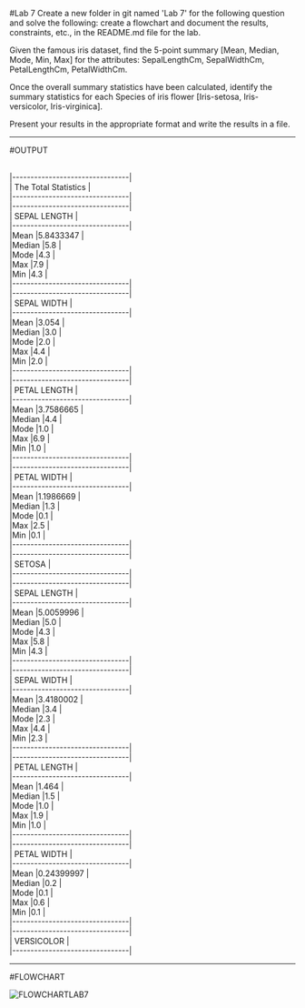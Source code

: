 #Lab 7
Create a new folder in git named 'Lab 7' for the following question and solve the following: create a flowchart and document the results, constraints, etc., in the README.md file for the lab.

Given the famous iris dataset, find the 5-point summary [Mean, Median, Mode, Min, Max] for the attributes: SepalLengthCm, SepalWidthCm, PetalLengthCm, PetalWidthCm.

Once the overall summary statistics have been calculated, identify the summary statistics for each Species of iris flower [Iris-setosa, Iris-versicolor, Iris-virginica].

Present your results in the appropriate format and write the results in a file.

********************************************************************************************************************************************
#OUTPUT

<br> |--------------------------------|
<br> | The Total Statistics |
<br> |--------------------------------|
<br> |--------------------------------|
<br> | SEPAL LENGTH |
<br> |--------------------------------|
<br> |Mean |5.8433347 |
<br> |Median |5.8 |
<br> |Mode |4.3 |
<br> |Max |7.9 |
<br> |Min |4.3 |
<br> |--------------------------------|
<br> |--------------------------------|
<br> | SEPAL WIDTH |
<br> |--------------------------------|
<br> |Mean |3.054 |
<br> |Median |3.0 |
<br> |Mode |2.0 |
<br> |Max |4.4 |
<br> |Min |2.0 |
<br> |--------------------------------|
<br> |--------------------------------|
<br> | PETAL LENGTH |
<br> |--------------------------------|
<br> |Mean |3.7586665 |
<br> |Median |4.4 |
<br> |Mode |1.0 |
<br> |Max |6.9 |
<br> |Min |1.0 |
<br> |--------------------------------|
<br> |--------------------------------|
<br> | PETAL WIDTH |
<br> |--------------------------------|
<br> |Mean |1.1986669 |
<br> |Median |1.3 |
<br> |Mode |0.1 |
<br> |Max |2.5 |
<br> |Min |0.1 |
<br> |--------------------------------|
<br> |--------------------------------|
<br> | SETOSA |
<br> |--------------------------------|
<br> |--------------------------------|
<br> | SEPAL LENGTH |
<br> |--------------------------------|
<br> |Mean |5.0059996 |
<br> |Median |5.0 |
<br> |Mode |4.3 |
<br> |Max |5.8 |
<br> |Min |4.3 |
<br> |--------------------------------|
<br> |--------------------------------|
<br> | SEPAL WIDTH |
<br> |--------------------------------|
<br> |Mean |3.4180002 |
<br> |Median |3.4 |
<br> |Mode |2.3 |
<br> |Max |4.4 |
<br> |Min |2.3 |
<br> |--------------------------------|
<br> |--------------------------------|
<br> | PETAL LENGTH |
<br> |--------------------------------|
<br> |Mean |1.464 |
<br> |Median |1.5 |
<br> |Mode |1.0 |
<br> |Max |1.9 |
<br> |Min |1.0 |
<br> |--------------------------------|
<br> |--------------------------------|
<br> | PETAL WIDTH |
<br> |--------------------------------|
<br> |Mean |0.24399997 |
<br> |Median |0.2 |
<br> |Mode |0.1 |
<br> |Max |0.6 |
<br> |Min |0.1 |
<br> |--------------------------------|
<br> |--------------------------------|
<br> | VERSICOLOR |
<br> |--------------------------------|

*****************************************************************************************************************************************

#FLOWCHART

![FLOWCHARTLAB7](https://github.com/arun200011/22122013-MDS273L-JAVA/assets/118739698/2d3b72e1-b9bc-4ae4-979a-017e10399b40)



